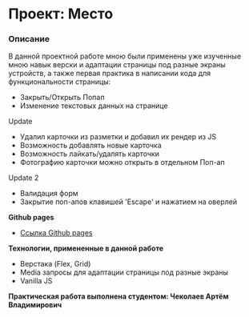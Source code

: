 # Проект: Место

### Описание

В данной проектной работе мною были применены уже изученные мною навык верски и адаптации страницы под разные экраны устройств, а также 
первая практика в написании кода для функциональности страницы:
* Закрыть/Открыть Попап
* Изменение текстовых данных на странице

Update
* Удалил карточки из разметки и добавил их рендер из JS
* Возможность добавлять новые карточка
* Возможность лайкать/удалять карточки
* Фотографию карточки можно открыть в отдельном Поп-ап

Update 2
* Валидация форм
* Закрытие поп-апов клавишей 'Escape' и нажатием на оверлей

**Github pages**

* [Ссылка Github pages](https://kekovka.github.io/mesto/index.html)

**Технологии, примененные в данной работе**

* Верстака (Flex, Grid)
* Media запросы для адаптации страницы под разные экраны
* Vanilla JS

**Практическая работа выполнена студентом: Чеколаев Артём Владимирович**
